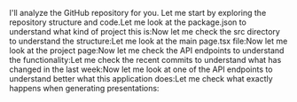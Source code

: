 I'll analyze the GitHub repository for you. Let me start by exploring the repository structure and code.Let me look at the package.json to understand what kind of project this is:Now let me check the src directory to understand the structure:Let me look at the main page.tsx file:Now let me look at the project page:Now let me check the API endpoints to understand the functionality:Let me check the recent commits to understand what has changed in the last week:Now let me look at one of the API endpoints to understand better what this application does:Let me check what exactly happens when generating presentations: